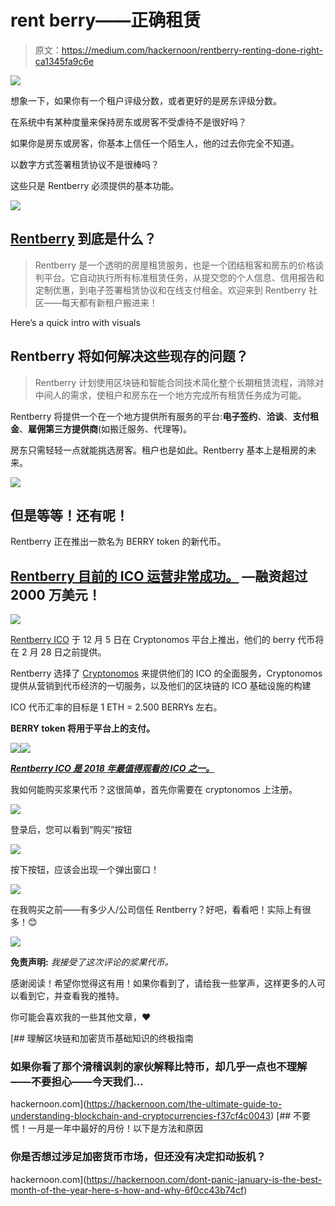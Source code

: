 # rent berry——正确租赁

> 原文：<https://medium.com/hackernoon/rentberry-renting-done-right-ca1345fa9c6e>

![](img/e5757a7b4dfe730ef36d39e7afdf7167.png)

想象一下，如果你有一个租户评级分数，或者更好的是房东评级分数。

在系统中有某种度量来保持房东或房客不受虐待不是很好吗？

如果你是房东或房客，你基本上信任一个陌生人，他的过去你完全不知道。

以数字方式签署租赁协议不是很棒吗？

这些只是 Rentberry 必须提供的基本功能。

![](img/a5c822e1281005eb18487b8750f7bfd1.png)

## [Rentberry](http://www.rentberry.com) 到底是什么？

> Rentberry 是一个透明的房屋租赁服务，也是一个团结租客和房东的价格谈判平台。它自动执行所有标准租赁任务，从提交您的个人信息、信用报告和定制优惠，到电子签署租赁协议和在线支付租金。欢迎来到 Rentberry 社区——每天都有新租户搬进来！

Here’s a quick intro with visuals

## Rentberry 将如何解决这些现存的问题？

> Rentberry 计划使用区块链和智能合同技术简化整个长期租赁流程，消除对中间人的需求，使租户和房东在一个地方完成所有租赁任务成为可能。

Rentberry 将提供一个在一个地方提供所有服务的平台:**电子签约**、**洽谈**、**支付租金**、**雇佣第三方提供商**(如搬迁服务、代理等)。

房东只需轻轻一点就能挑选房客。租户也是如此。Rentberry 基本上是租房的未来。

![](img/c9fd5d5ff3bfcdaba29d0c7efbb78cf6.png)

## 但是等等！还有呢！

Rentberry 正在推出一款名为 BERRY token 的新代币。

## [Rentberry 目前的 ICO 运营非常成功。](https://www.coinspeaker.com/2018/01/25/rentberry-becomes-largest-ever-property-industry-ico-raising-20m/) —融资超过 2000 万美元！

![](img/bdab0c78c4d6ae685e0829e897566548.png)

[Rentberry ICO](https://rentberry.cryptonomos.com/) 于 12 月 5 日在 Cryptonomos 平台上推出，他们的 berry 代币将在 2 月 28 日之前提供。

Rentberry 选择了 [Cryptonomos](https://cryptonomos.com/) 来提供他们的 ICO 的全面服务，Cryptonomos 提供从营销到代币经济的一切服务，以及他们的区块链的 ICO 基础设施的构建

ICO 代币汇率的目标是 1 ETH = 2.500 BERRYs 左右。

**BERRY token 将用于平台上的支付。**

![](img/1d4049f6a650ceb52d567a4087ca6c37.png)![](img/5509e77152deeb2f390f8ca755cc791d.png)

[***Rentberry ICO 是 2018 年最值得观看的 ICO 之一。***](https://www.inc.com/bill-carmody/top-10-initial-coin-offerings-icos-to-watch-heading-into-2018.html)

我如何能购买浆果代币？这很简单，首先你需要在 cryptonomos 上注册。

![](img/ce66ab0a7bb431f2c7749de56c197179.png)

登录后，您可以看到“购买”按钮

![](img/fd45bfd661e9b39be50bdb62aec07517.png)

按下按钮，应该会出现一个弹出窗口！

![](img/8ce57d66af75e0bc6bda9a775cd93812.png)

在我购买之前——有多少人/公司信任 Rentberry？好吧，看看吧！实际上有很多！😊

![](img/96d7a025baaba38048a9b85155190423.png)

**免责声明:** *我接受了这次评论的浆果代币。*

感谢阅读！希望你觉得这有用！如果你看到了，请给我一些掌声，这样更多的人可以看到它，并查看我的推特。

你可能会喜欢我的一些其他文章，❤

[](https://hackernoon.com/the-ultimate-guide-to-understanding-blockchain-and-cryptocurrencies-f37cf4c0043) [## 理解区块链和加密货币基础知识的终极指南

### 如果你看了那个滑稽讽刺的家伙解释比特币，却几乎一点也不理解——不要担心——今天我们…

hackernoon.com](https://hackernoon.com/the-ultimate-guide-to-understanding-blockchain-and-cryptocurrencies-f37cf4c0043) [](https://hackernoon.com/dont-panic-january-is-the-best-month-of-the-year-here-s-how-and-why-6f0cc43b74cf) [## 不要慌！一月是一年中最好的月份！以下是方法和原因

### 你是否想过涉足加密货币市场，但还没有决定扣动扳机？

hackernoon.com](https://hackernoon.com/dont-panic-january-is-the-best-month-of-the-year-here-s-how-and-why-6f0cc43b74cf)